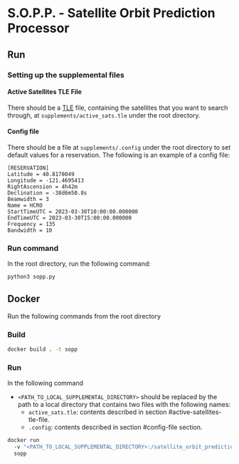 # S.O.P.P. - Satellite Orbit Prediction Processor

## Run

### Setting up the supplemental files

#### Active Satellites TLE File
There should be a [TLE](https://en.wikipedia.org/wiki/Two-line_element_set) file, containing the satellites that you 
want to search through, at `supplements/active_sats.tle` under the root directory.

#### Config file
There should be a file at `supplements/.config` under the root directory to set default values for a reservation. 
The following is an example of a config file:

    [RESERVATION]
    Latitude = 40.8178049
    Longitude = -121.4695413
    RightAscension = 4h42m
    Declination = -38d6m50.8s
    Beamwidth = 3
    Name = HCRO
    StartTimeUTC = 2023-03-30T10:00:00.000000
    EndTimeUTC = 2023-03-30T15:00:00.000000
    Frequency = 135
    Bandwidth = 10

### Run command
In the root directory, run the following command:

```bash
python3 sopp.py
```

## Docker
Run the following commands from the root directory

### Build

```bash
docker build . -t sopp
```

### Run
In the following command
   - `<PATH_TO_LOCAL_SUPPLEMENTAL_DIRECTORY>` should be replaced by the path to a local directory that
     contains two files with the following names:
      - `active_sats.tle`: contents described in section #active-satellites-tle-file.
      - `.config`: contents described in section #config-file section.

```bash
docker run 
  -v "<PATH_TO_LOCAL_SUPPLEMENTAL_DIRECTORY>:/satellite_orbit_prediction/supplements" \
  sopp
```
